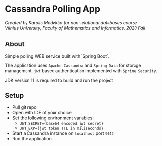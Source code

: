 <h1>Cassandra Polling App</h1>
<h6>
Created by Karolis Medekša for non-relational databases course<br/>
Vilnius University, Faculty of Mathematics and Informatics, 2020 Fall
</h6>

<h2>About</h2>
Simple polling WEB service built with `Spring Boot`.

The application uses `Apache Cassandra` and `Spring Data` for storage management.
`jwt` based authentication implemented with `Spring Security`.

JDK version 11 is required to build and run the project
<h2>Setup</h2>

- Pull git repo
- Open with IDE of your choice
- Set the following environment variables:
    - `JWT_SECRET={base64 encoded jwt secret}`
    - `JWT_EXP={jwt token TTL in miliseconds}`
- Start a Cassandra instance on `localhost` port `9042`
- Run the application
